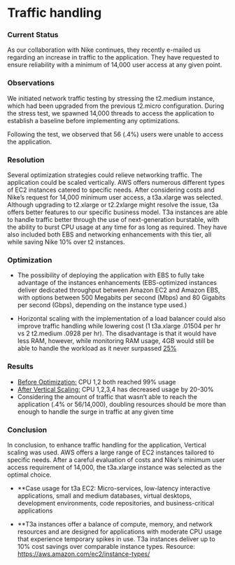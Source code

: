 # Traffic handling

### Current Status

As our collaboration with Nike continues, they recently e-mailed us regarding an increase in traffic to the application. They have requested to ensure reliability with a minimum of 14,000 user access at any given point.

### Observations

We initiated network traffic testing by stressing the t2.medium instance, which had been upgraded from the previous t2.micro configuration. During the stress test, we spawned 14,000 threads to access the application to establish a baseline before implementing any optimizations.

Following the test, we observed that 56 (.4%) users were unable to access the application.

### Resolution

Several optimization strategies could relieve networking traffic. The application could be scaled vertically. AWS offers numerous different types of EC2 instances catered to specific needs. After considering costs and Nike’s request for 14,000 minimum user access, a t3a.xlarge was selected. Although upgrading to t2.xlarge or t2.2xlarge might resolve the issue, t3a offers better features to our specific business model. T3a instances are able to handle traffic better through the use of next-generation burstable, with the ability to burst CPU usage at any time for as long as required. They have also included both EBS and networking enhancements with this tier, all while saving Nike 10% over t2 instances.

### Optimization

- The possibility of deploying the application with EBS to fully take advantage of the instances enhancements (EBS-optimized instances deliver dedicated throughput between Amazon EC2 and Amazon EBS, with options between 500 Megabits per second (Mbps) and 80 Gigabits per second (Gbps), depending on the instance type used.)

- Horizontal scaling with the implementation of a load balancer could also improve traffic handling while lowering cost (1 t3a.xlarge .01504 per hr vs 2 t2.medium .0928 per hr). The disadvantage is that it would have less RAM, however, while monitoring RAM usage, 4GB would still be able to handle the workload as it never surpassed [25%](https://github.com/kevingonzalez7997/Traffic_Handling/blob/main/Results/After_Scaling/RAM_Usage.png)

### Results
- [Before Optimization:](https://github.com/kevingonzalez7997/Traffic_Handling/blob/main/Results/Before_Scaling/CPU_Before_Scaling.png) CPU 1,2 both reached 99% usage
- [After Vertical Scaling:](https://github.com/kevingonzalez7997/Traffic_Handling/tree/main/Results/After_Scaling) CPU 1,2,3,4 has decreased usage by 20-30% 
- Considering the amount of traffic that wasn’t able to reach the application (.4% or 56/14,000), doubling resources should be more than enough to handle the surge in traffic at any given time

### Conclusion
In conclusion, to enhance traffic handling for the application, Vertical scaling was used. AWS offers a large range of EC2 instances tailored to specific needs. After a careful evaluation of costs and Nike's minimum user access requirement of 14,000, the t3a.xlarge instance was selected as the optimal choice. 

- **Case usage for t3a EC2: Micro-services, low-latency interactive applications, small and medium databases, virtual desktops, development environments, code repositories, and business-critical applications

- **T3a instances offer a balance of compute, memory, and network resources and are designed for applications with moderate CPU usage that experience temporary spikes in use. T3a instances deliver up to 10% cost savings over comparable instance types.
Resource: https://aws.amazon.com/ec2/instance-types/ 
